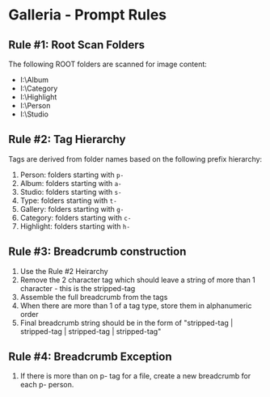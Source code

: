 # Galleria - Prompt Rules

## Rule #1: Root Scan Folders
The following ROOT folders are scanned for image content:
- I:\Album
- I:\Category
- I:\Highlight
- I:\Person
- I:\Studio

## Rule #2: Tag Hierarchy
Tags are derived from folder names based on the following prefix hierarchy:

1. Person: folders starting with `p-`
2. Album: folders starting with `a-`
3. Studio: folders starting with `s-`
4. Type: folders starting with `t-`
5. Gallery: folders starting with `g-`
6. Category: folders starting with `c-`
7. Highlight: folders starting with `h-`

## Rule #3: Breadcrumb construction
1. Use the Rule #2 Heirarchy
2. Remove the 2 character tag which should leave a string of more than 1 character - this is the stripped-tag
3. Assemble the full breadcrumb from the tags
4. When there are more than 1 of a tag type, store them in alphanumeric order
5. Final breadcrumb string should be in the form of "stripped-tag | stripped-tag | stripped-tag | stripped-tag"

## Rule #4: Breadcrumb Exception
1. If there is more than on p- tag for a file, create a new breadcrumb for each p- person.
